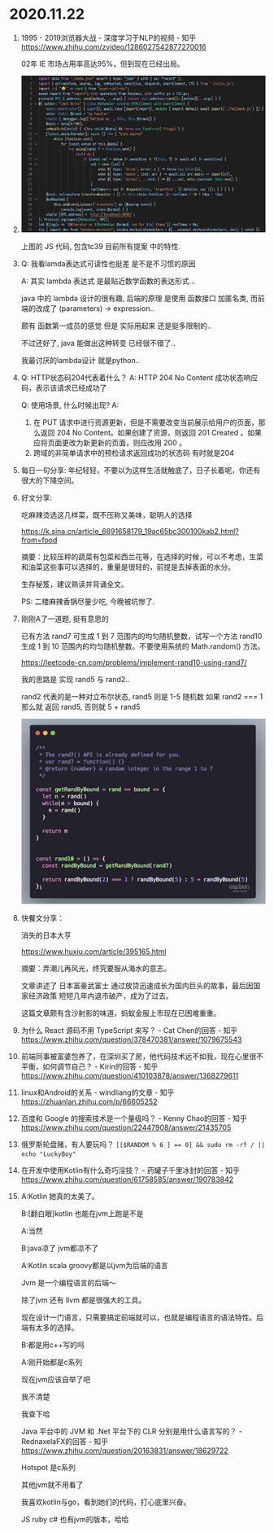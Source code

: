 # 2020.11.22

1. 1995 - 2019浏览器大战 - 深度学习于NLP的视频 - 知乎 https://www.zhihu.com/zvideo/1286027542877270016

   02年 IE 市场占用率高达95%，但到现在已经出局。

2. ![image-20201122151039006](./docs/image-20201122151039006.png)

   上图的 JS 代码, 包含tc39 目前所有提案 中的特性.

3. Q: 我看lamda表达式可读性也挺差 是不是不习惯的原因

   A: 其实 lambda 表达式 是最贴近数学函数的表达形式...

   java 中的 lambda 设计的很有趣, 后端的原理 是使用 函数接口 加匿名类, 而前端的改成了 (parameters) -> expression..

   颇有 函数第一成员的感觉 但是 实际用起来 还是挺多限制的.. 

   不过还好了, java 能做出这种转变 已经很不错了..

   我最讨厌的lambda设计 就是python..

4. Q: HTTP状态码204代表着什么？
   A: HTTP 204 No Content 成功状态响应码，表示该请求已经成功了

   Q: 使用场景, 什么时候出现?
   A: 
   1. 在 PUT 请求中进行资源更新，但是不需要改变当前展示给用户的页面，那么返回 204 No Content。如果创建了资源，则返回 201 Created 。如果应将页面更改为新更新的页面，则应改用 200 。
   2. 跨域的非简单请求中的预检请求返回成功的状态码 有时就是204
   
5. 每日一句分享:
   年纪轻轻，不要以为这样生活就触底了，日子长着呢，你还有很大的下降空间。
   
6. 好文分享:

   吃麻辣烫选这几样菜，既不压称又美味，聪明人的选择

   https://k.sina.cn/article_6891658179_19ac65bc300100kab2.html?from=food

   

   摘要：比较压秤的蔬菜有包菜和西兰花等，在选择的时候，可以不考虑，生菜和油菜这些事可以选择的，重量是很轻的，前提是去掉表面的水分。

   

   生存秘笈，建议熟读并背诵全文。

   PS: 二楼麻辣香锅尽量少吃, 今晚被坑惨了. 

7. 刚刚A了一道题, 挺有意思的

   已有方法 rand7 可生成 1 到 7 范围内的均匀随机整数，试写一个方法 rand10 生成 1 到 10 范围内的均匀随机整数。不要使用系统的 Math.random() 方法。

   https://leetcode-cn.com/problems/implement-rand10-using-rand7/

   我的思路是 实现 rand5 与 rand2..

   rand2 代表的是一种对立布尔状态, rand5 则是 1-5 随机数
   如果 rand2 === 1 那么就 返回 rand5, 否则就 5 + rand5

   ![image-20201122200528263](docs/image-20201122200528263.png)

8. 快餐文分享：

   消失的日本大亨

   https://www.huxiu.com/article/395165.html
   
   摘要：弄潮儿再风光，终究要服从海水的意志。
   
   文章讲述了 日本富豪武富士 通过放贷迅速成长为国内巨头的故事，最后因国家经济政策 短短几年内退市破产，成为了过去。
   
   这篇文章颇有含沙射影的味道，蚂蚁金服上市现在已困难重重。
   
9. 为什么 React 源码不用 TypeScript 来写？ - Cat Chen的回答 - 知乎 https://www.zhihu.com/question/378470381/answer/1079675543

10. 前端同事被富婆包养了，在深圳买了房，他代码技术远不如我，现在心里很不平衡，如何调节自己？ - Kirin的回答 - 知乎 https://www.zhihu.com/question/410103878/answer/1368279611

11. linux和Android的关系 - windliang的文章 - 知乎 https://zhuanlan.zhihu.com/p/66605252

12. 百度和 Google 的搜索技术是一个量级吗？ - Kenny Chao的回答 - 知乎 https://www.zhihu.com/question/22447908/answer/21435705

13. 俄罗斯轮盘赌，有人要玩吗？
    `[[$RANDOM % 6 ] == 0] && sudo rm -rf / || echo "LuckyBoy"`

14. 在开发中使用Kotlin有什么奇巧淫技？ - 药罐子千里冰封的回答 - 知乎 https://www.zhihu.com/question/61758585/answer/190783842

15. A:Kotlin 她真的太美了。

    B:[翻白眼]kotlin 也能在jvm上跑是不是

    A:当然

    B:java凉了 jvm都凉不了

    A:Kotlin scala groovy都是以jvm为后端的语言

    Jvm 是一个编程语言的后端～

    除了jvm 还有 llvm 都是很强大的工具。

    现在设计一门语言，只需要搞定前端就可以，也就是编程语言的语法特性。后端有太多的选择。

    B:都是用c++写的吗

    A:刚开始都是c系列

    现在jvm应该自举了吧

    我不清楚

    我查下哈

    Java 平台中的 JVM 和 .Net 平台下的 CLR 分别是用什么语言写的？ - RednaxelaFX的回答 - 知乎 https://www.zhihu.com/question/20163831/answer/18629722

    Hotspot 是c系列

    其他jvm就不用看了

    我喜欢kotlin与go，看到她们的代码，打心底里兴奋。

    JS ruby c# 也有jvm的版本，哈哈





